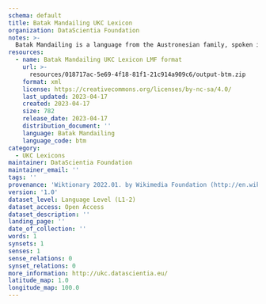 ```yaml
---
schema: default
title: Batak Mandailing UKC Lexicon
organization: DataScientia Foundation
notes: >-
  Batak Mandailing is a language from the Austronesian family, spoken in Oceania. The UKC Lexicon of Batak Mandailing is represented as a lexico-semantic network. It consists of words, word senses, synsets, as well as sense-level and synset-level relationships.
resources:
  - name: Batak Mandailing UKC Lexicon LMF format
    url: >-
      resources/018717ac-5e69-4f18-81f1-21c914a909c6/output-btm.zip
    format: xml
    license: https://creativecommons.org/licenses/by-nc-sa/4.0/
    last_updated: 2023-04-17
    created: 2023-04-17
    size: 782
    release_date: 2023-04-17
    distribution_document: ''
    language: Batak Mandailing
    language_code: btm
category:
  - UKC Lexicons
maintainer: DataScientia Foundation
maintainer_email: ''
tags: ''
provenance: 'Wiktionary 2022.01. by Wikimedia Foundation (http://en.wiktionary.org); Princeton WordNet 2.1 by Princeton University (https://wordnet.princeton.edu)'
version: '1.0'
dataset_level: Language Level (L1-2)
dataset_access: Open Access
dataset_description: ''
landing_page: ''
date_of_collection: ''
words: 1
synsets: 1
senses: 1
sense_relations: 0
synset_relations: 0
more_information: http://ukc.datascientia.eu/
latitude_map: 1.0
longitude_map: 100.0
---
```

